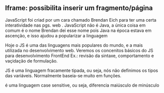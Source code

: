 Iframe: possibilita inserir um fragmento/página 
--------------------------------------------------------------------------------------------------------

JavaScript foi criad por um cara chamado Brendan Eich para ter uma certa interatividade nas pgs. web .
JavaScript não é Java, a única coisa em comum é o nome 
Brendan dei esse nome pois Java na época estava em ascenção, e isso ajudou a popularizar a linguagem

Hoje o JS é uma das linguagens mais populares do mundo, e a mais utilizada no desenvolvimento web.
Veremos os concenitos básicos do JS para desenvolvimento FrontEnd
Ex.: revisão da sintaxe, comportamento e vaçidação de formulação.

JS é uma linguagem fracamente tipada, ou seja, nós não definimos os tipos das variáveis.
Normalmente baseia-se muito em funções.

é uma linguagem case sensitive, ou seja, diferencia maiúsculo de minúsculo
